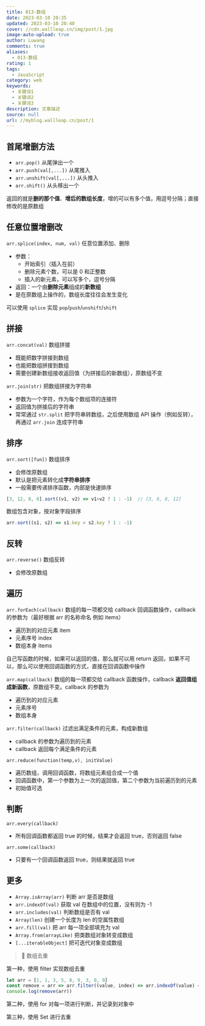 ```yaml
---
title: 013-数组
date: 2023-03-10 20:35
updated: 2023-03-10 20:40
cover: //cdn.wallleap.cn/img/post/1.jpg
image-auto-upload: true
author: Luwang
comments: true
aliases:
  - 013-数组
rating: 1
tags:
  - JavaScript
category: web
keywords:
  - 关键词1
  - 关键词2
  - 关键词3
description: 文章描述
source: null
url: //myblog.wallleap.cn/post/1
---
```


## 首尾增删方法

- `arr.pop()`  从尾弹出一个
- `arr.push(val[,...])`  从尾推入
- `arr.unshift(val[,...])`  从头推入
- `arr.shift()`  从头移出一个

返回的就是**删的那个值**、**增后的数组长度**，增的可以有多个值，用逗号分隔；直接修改的是原数组

## 任意位置增删改

`arr.splice(index, num, val)`  任意位置添加、删除
 - 参数：
	 - 开始索引（插入在前）
	 - 删除元素个数，可以是 0 和正整数
	 - 插入的新元素，可以写多个，逗号分隔
 - 返回：一个由**删除元素**组成的**新数组**
 - 是在原数组上操作的，数组长度往往会发生变化

可以使用 `splice` 实现 `pop`/`push`/`unshift`/`shift`

## 拼接

`arr.concat(val)`  数组拼接
- 既能把数字拼接到数组
- 也能把数组拼接到数组
- 需要创建新数组接收返回值（为拼接后的新数组），原数组不变

`arr.join(str)`  把数组拼接为字符串
- 参数为一个字符，作为每个数组项的连接符
- 返回值为拼接后的字符串
- 常常通过 `str.split` 把字符串转数组，之后使用数组 API 操作（例如反转），再通过 `arr.join` 连成字符串

## 排序

`arr.sort([fun])`  数组排序
- 会修改原数组
- 默认是把元素转化成**字符串排序**
- 一般需要传递排序函数，内部是快速排序

```js
[3, 12, 8, 6].sort((v1, v2) => v1>v2 ? 1 : -1)  // [3, 6, 8, 12]
```

数组包含对象，按对象字段排序

```js
arr.sort((s1, s2) => s1.key > s2.key ? 1 : -1)
```

## 反转

`arr.reverse()`  数组反转
- 会修改原数组

## 遍历

`arr.forEach(callback)`  数组的每一项都交给 callback 回调函数操作，callback 的参数为（最好根据 arr 的名称命名 例如 items）
- 遍历到的对应元素  item
- 元素序号  index
- 数组本身  items

自己写函数的时候，如果可以返回的值，那么就可以用 return 返回，如果不可以，那么可以使用回调函数的方式，直接在回调函数中操作

`arr.map(callback)`  数组的每一项都交给 callback 函数操作，callback **返回值组成新函数**，原数组不变。callback 的参数为
- 遍历到的对应元素
- 元素序号
- 数组本身

`arr.filter(callback)`  过滤出满足条件的元素，构成新数组
- callback 的参数为遍历到的元素
- callback 返回每个满足条件的元素

`arr.reduce(function(temp,v), initValue)`  
- 遍历数组，调用回调函数，将数组元素组合成一个值
- 回调函数中，第一个参数为上一次的返回值，第二个参数为当前遍历到的元素
- 初始值可选

## 判断

`arr.every(callback)`
- 所有回调函数都返回 true 的时候，结果才会返回 true，否则返回 false

`arr.some(callback)`
- 只要有一个回调函数返回 true，则结果就返回 true

## 更多

- `Array.isArray(arr)`  判断 arr 是否是数组
- `arr.indexOf(val)`  获取 val 在数组中的位置，没有则为 -1
- `arr.includes(val)`  判断数组是否有 val
- `Array(len)`  创建一个长度为 len 的空属性数组
- `arr.fill(val)`  把 arr 每一项全部填充为 val
- `Array.from(arrayLike)`  把类数组对象转变成数组
- `[...iterableObject]`  把可迭代对象变成数组

> 🌰 数组去重

第一种，使用 filter 实现数组去重

```js
let arr = [1, 1, 3, 5, 8, 9, 3, 0, 9]
const remove = arr => arr.filter((value, index) => arr.indexOf(value) === index)
console.log(remove(arr))
```

第二种，使用 for 对每一项进行判断，并记录到对象中

第三种，使用 Set 进行去重

